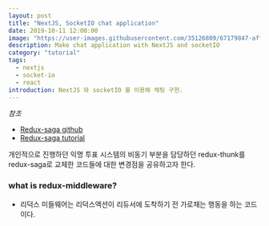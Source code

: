 ```yaml
---
layout: post
title: "NextJS, SocketIO chat application"
date: 2019-10-11 12:00:00
image: "https://user-images.githubusercontent.com/35126809/67179847-aff26d80-f412-11e9-9b4c-0c3a3248cc0a.jpg"
description: Make chat application with NextJS and socketIO
category: "tutorial"
tags:
  - nextjs
  - socket-io
  - react
introduction: NextJS 와 socketIO 를 이용해 채팅 구현.
---
```


*참조* 
- [Redux-saga github](https://github.com/redux-saga/redux-saga)
- [Redux-saga tutorial](https://redux-saga.js.org/docs/introduction/BeginnerTutorial.html)

개인적으로 진행하던 익명 투표 시스템의 비동기 부분을 담당하던
redux-thunk를 redux-saga로 교체한 코드들에 대한 변경점을 공유하고자 한다.

### what is redux-middleware?
- 리덕스 미들웨어는 리덕스액션이 리듀서에 도착하기 전 가로채는 행동을 하는 코드이다.
